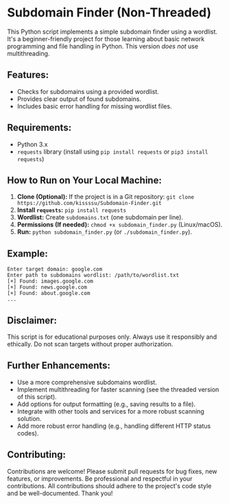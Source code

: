 # Subdomain Finder (Non-Threaded)

This Python script implements a simple subdomain finder using a wordlist. It's a beginner-friendly project for those learning about basic network programming and file handling in Python.  This version *does not* use multithreading.

## Features:

* Checks for subdomains using a provided wordlist.
* Provides clear output of found subdomains.
* Includes basic error handling for missing wordlist files.

## Requirements:

* Python 3.x
* `requests` library (install using `pip install requests` or `pip3 install requests`)

## How to Run on Your Local Machine:

1. **Clone (Optional):** If the project is in a Git repository: `git clone https://github.com/kissssu/Subdomain-Finder.git`
2. **Install `requests`:** `pip install requests`
3. **Wordlist:** Create `subdomains.txt` (one subdomain per line).
4. **Permissions (If needed):** `chmod +x subdomain_finder.py` (Linux/macOS).
5. **Run:** `python subdomain_finder.py` (or `./subdomain_finder.py`).

## Example:
```
Enter target domain: google.com
Enter path to subdomains wordlist: /path/to/wordlist.txt    
[+] Found: images.google.com
[+] Found: news.google.com
[+] Found: about.google.com
...
```

## Disclaimer:

This script is for educational purposes only. Always use it responsibly and ethically. Do not scan targets without proper authorization.

## Further Enhancements:

* Use a more comprehensive subdomains wordlist.
* Implement multithreading for faster scanning (see the threaded version of this script).
* Add options for output formatting (e.g., saving results to a file).
* Integrate with other tools and services for a more robust scanning solution.
* Add more robust error handling (e.g., handling different HTTP status codes).

## Contributing:

Contributions are welcome! Please submit pull requests for bug fixes, new features, or improvements.  Be professional and respectful in your contributions.  All contributions should adhere to the project's code style and be well-documented.  Thank you!
